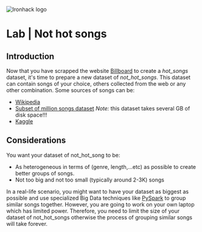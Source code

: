 ![Ironhack logo](https://i.imgur.com/1QgrNNw.png)

# Lab | Not hot songs

## Introduction

Now that you have scrapped the website [Billboard](https://www.billboard.com/charts/hot-100/) to create a *hot_songs* dataset, it's time to prepare a new dataset of *not_hot_songs*. This dataset can contain songs of your choice, others collected from the web or any other combination. Some sources of songs can be:

* [Wikipedia](https://en.wikipedia.org/wiki/Lists_of_songs)
* [Subset of million songs dataset](http://millionsongdataset.com/pages/getting-dataset/#subset) *Note:* this dataset takes several GB of disk space!!!
* [Kaggle](https://www.kaggle.com/datasets/mrmorj/dataset-of-songs-in-spotify)

## Considerations

You want your dataset of not_hot_song to be:

* As heterogeneous in terms of (genre, length,...etc) as possible to create better groups of songs.
* Not too big and not too small (typically around 2-3K) songs

In a real-life scenario, you might want to have your dataset as biggest as possible and use specialized Big Data techniques like [PySpark](https://spark.apache.org/docs/latest/api/python/) to group similar songs together. However, you are going to work on your own laptop which has limited power. Therefore, you need to limit the size of your dataset of not_hot_songs otherwise the process of grouping similar songs will take forever.

